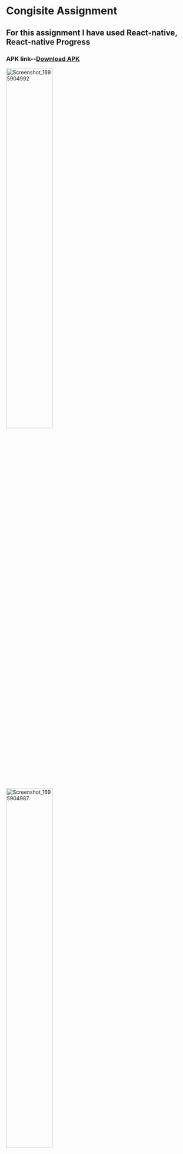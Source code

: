 # Congisite Assignment

## For this assignment I have used React-native, React-native Progress

### APK link--[Download APK](https://drive.google.com/file/d/1ZcgynMS3gY0Fuu9VoqZWXs_cDgGtd-Rj/view?usp=sharing)

<img src="https://github.com/Vikasyadav3935/laughing-barnacle/assets/108892061/061187bf-acc0-491b-8eae-56c9c764f8ad" width="50%" alt="Screenshot_1695904992" />
<img src="https://github.com/Vikasyadav3935/laughing-barnacle/assets/108892061/03da9a0f-c814-497f-969e-e605e874eebf" width="50%" alt="Screenshot_1695904987" />
